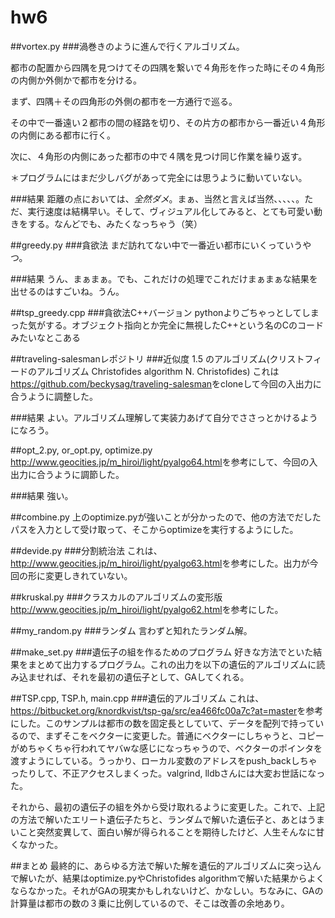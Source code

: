 # hw6

##vortex.py
###渦巻きのように進んで行くアルゴリズム。

都市の配置から四隅を見つけてその四隅を繋いで４角形を作った時にその４角形の内側か外側かで都市を分ける。

まず、四隅＋その四角形の外側の都市を一方通行で巡る。

その中で一番遠い２都市の間の経路を切り、その片方の都市から一番近い４角形の内側にある都市に行く。

次に、４角形の内側にあった都市の中で４隅を見つけ同じ作業を繰り返す。

＊プログラムにはまだ少しバグがあって完全には思うように動いていない。

###結果
距離の点においては、*全然ダメ*。まぁ、当然と言えば当然、、、、、。ただ、実行速度は結構早い。そして、ヴィジュアル化してみると、とても可愛い動きをする。なんどでも、みたくなっちゃう（笑）

##greedy.py
###貪欲法
まだ訪れてない中で一番近い都市にいくっていうやつ。

###結果
うん、まぁまぁ。でも、これだけの処理でこれだけまぁまぁな結果を出せるのはすごいね。うん。

##tsp_greedy.cpp
###貪欲法C++バージョン
pythonよりごちゃっとしてしまった気がする。オブジェクト指向とか完全に無視したC++という名のCのコードみたいなとこある

##traveling-salesmanレポジトリ
###近似度 1.5 のアルゴリズム(クリストフィードのアルゴリズム Christofides algorithm N. Christofides)
これは<https://github.com/beckysag/traveling-salesman>をcloneして今回の入出力に合うように調整した。

###結果
よい。アルゴリズム理解して実装力あげて自分でささっとかけるようになろう。

##opt_2.py, or_opt.py, optimize.py
<http://www.geocities.jp/m_hiroi/light/pyalgo64.html>を参考にして、今回の入出力に合うように調節した。

###結果
強い。

##combine.py
上のoptimize.pyが強いことが分かったので、他の方法でだしたパスを入力として受け取って、そこからoptimizeを実行するようにした。

##devide.py
###分割統治法
これは、<http://www.geocities.jp/m_hiroi/light/pyalgo63.html>を参考にした。出力が今回の形に変更しきれていない。

##kruskal.py
###クラスカルのアルゴリズムの変形版
<http://www.geocities.jp/m_hiroi/light/pyalgo62.html>を参考にした。

##my_random.py
###ランダム
言わずと知れたランダム解。

##make_set.py
###遺伝子の組を作るためのプログラム
好きな方法でといた結果をまとめて出力するプログラム。これの出力を以下の遺伝的アルゴリズムに読み込ませれば、それを最初の遺伝子として、GAしてくれる。

##TSP.cpp, TSP.h, main.cpp
###遺伝的アルゴリズム
これは、<https://bitbucket.org/knordkvist/tsp-ga/src/ea466fc00a7c?at=master>を参考にした。このサンプルは都市の数を固定長としていて、データを配列で持っているので、まずそこをベクターに変更した。普通にベクターにしちゃうと、コピーがめちゃくちゃ行われてヤバwな感じになっちゃうので、ベクターのポインタを渡すようにしている。うっかり、ローカル変数のアドレスをpush_backしちゃったりして、不正アクセスしまくった。valgrind, lldbさんには大変お世話になった。

それから、最初の遺伝子の組を外から受け取れるように変更した。これで、上記の方法で解いたエリート遺伝子たちと、ランダムで解いた遺伝子と、あとはうまいこと突然変異して、面白い解が得られることを期待したけど、人生そんなに甘くなかった。


##まとめ
最終的に、あらゆる方法で解いた解を遺伝的アルゴリズムに突っ込んで解いたが、結果はoptimize.pyやChristofides algorithmで解いた結果からよくならなかった。それがGAの現実かもしれないけど、かなしい。ちなみに、GAの計算量は都市の数の３乗に比例しているので、そこは改善の余地あり。






